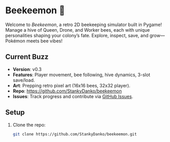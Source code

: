 # Beekeemon 🐝

Welcome to *Beekeemon*, a retro 2D beekeeping simulator built in Pygame! Manage a hive of Queen, Drone, and Worker bees, each with unique personalities shaping your colony’s fate. Explore, inspect, save, and grow—Pokémon meets bee vibes!

## Current Buzz
- **Version**: v0.3  
- **Features**: Player movement, bee following, hive dynamics, 3-slot save/load.  
- **Art**: Prepping retro pixel art (16x16 bees, 32x32 player).  
- **Repo**: https://github.com/StankyDanko/beekeemon  
- **Issues**: Track progress and contribute via [GitHub Issues](https://github.com/StankyDanko/beekeemon/issues).

## Setup
1. Clone the repo:  
   ```bash
   git clone https://github.com/StankyDanko/beekeemon.git
